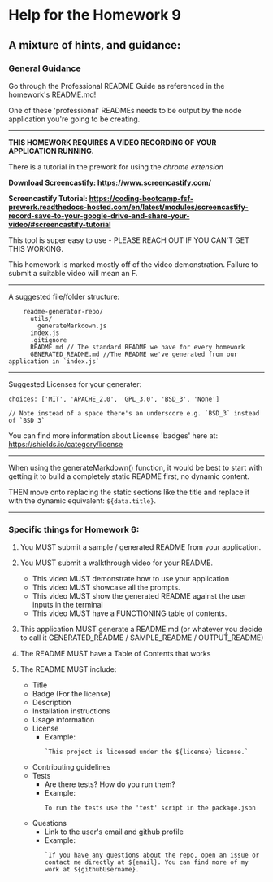 # Help for the Homework 9

## A mixture of hints, and guidance:

### General Guidance

Go through the Professional README Guide as referenced in the homework's README.md!

One of these 'professional' READMEs needs to be output by the node application you're going to be creating.

---

**THIS HOMEWORK REQUIRES A VIDEO RECORDING OF YOUR APPLICATION RUNNING.**

There is a tutorial in the prework for using the _chrome extension_

**Download Screencastify: https://www.screencastify.com/**

**Screencastify Tutorial: https://coding-bootcamp-fsf-prework.readthedocs-hosted.com/en/latest/modules/screencastify-record-save-to-your-google-drive-and-share-your-video/#screencastify-tutorial**

This tool is super easy to use - PLEASE REACH OUT IF YOU CAN'T GET THIS WORKING.

This homework is marked mostly off of the video demonstration. Failure to submit a suitable video will mean an F.

---

A suggested file/folder structure:

```
	readme-generator-repo/
      utils/
        generateMarkdown.js
      index.js
      .gitignore
      README.md // The standard README we have for every homework
      GENERATED_README.md //The README we've generated from our application in `index.js`
```

---

Suggested Licenses for your generater:

```
choices: ['MIT', 'APACHE_2.0', 'GPL_3.0', 'BSD_3', 'None']

// Note instead of a space there's an underscore e.g. `BSD_3` instead of `BSD 3`
```

You can find more information about License 'badges' here at: https://shields.io/category/license

---

When using the generateMarkdown() function, it would be best to start with getting it to build a completely static README first, no dynamic content.

THEN move onto replacing the static sections like the title and replace it with the dynamic equivalent: `${data.title}`.

---

### Specific things for Homework 6:

1. You MUST submit a sample / generated README from your application.

2. You MUST submit a walkthrough video for your README.

   - This video MUST demonstrate how to use your application
   - This video MUST showcase all the prompts.
   - This video MUST show the generated README against the user inputs in the terminal
   - This video MUST have a FUNCTIONING table of contents.

3. This application MUST generate a README.md (or whatever you decide to call it GENERATED_README / SAMPLE_README / OUTPUT_README)

4. The README MUST have a Table of Contents that works

5. The README MUST include:
   - Title
   - Badge (For the license)
   - Description
   - Installation instructions
   - Usage information
   - License
     - Example:
       ```
       `This project is licensed under the ${license} license.`
       ```
   - Contributing guidelines
   - Tests
     - Are there tests? How do you run them?
     - Example:
       ```
       To run the tests use the 'test' script in the package.json
       ```
   - Questions
     - Link to the user's email and github profile
     - Example:
       ```
       `If you have any questions about the repo, open an issue or contact me directly at ${email}. You can find more of my work at ${githubUsername}.`
       ```
